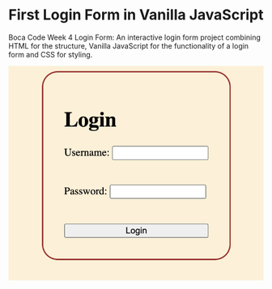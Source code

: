 # First Login Form in Vanilla JavaScript 

Boca Code Week 4 Login Form: An interactive login form project combining HTML for the structure, Vanilla JavaScript for the functionality of a login form and CSS for styling. 

![screen shot](./src/images/login.png)
